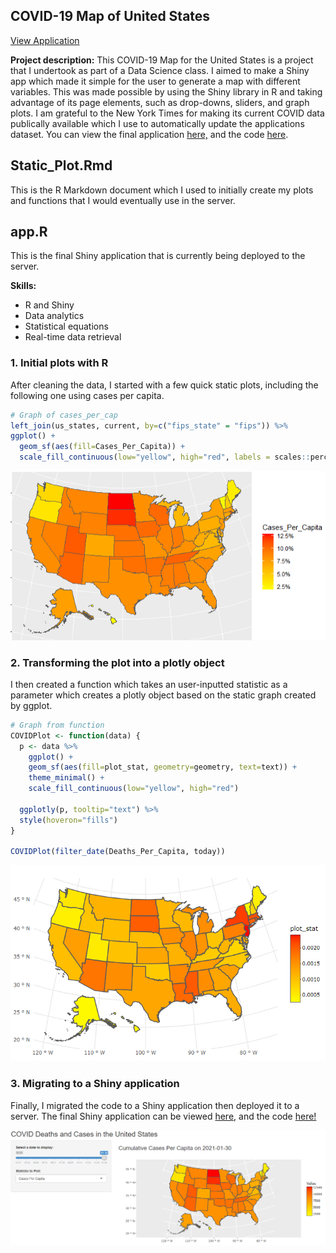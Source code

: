 ## COVID-19 Map of United States

[View Application](https://vanvurenl.shinyapps.io/covid_visualization/?_ga=2.267778314.581288874.1612146626-1614514016.1607710385)

**Project description:** This COVID-19 Map for the United States is a project that I undertook as part of a Data Science class. I aimed to make a Shiny app which made it simple for the user to generate a map with different variables. This was made possible by using the Shiny library in R and taking advantage of its page elements, such as drop-downs, sliders, and graph plots. I am grateful to the New York Times for making its current COVID data publically available which I use to automatically update the applications dataset. You can view the final application [here,](https://vanvurenl.shinyapps.io/covid_visualization/?_ga=2.267778314.581288874.1612146626-1614514016.1607710385) and the code [here](https://github.com/Prizm15/COVIDMap).

## Static_Plot.Rmd

This is the R Markdown document which I used to initially create my plots and functions that I would eventually use in the server.

## app.R

This is the final Shiny application that is currently being deployed to the server. 

**Skills:**
* R and Shiny
* Data analytics
* Statistical equations
* Real-time data retrieval

### 1. Initial plots with R

After cleaning the data, I started with a few quick static plots, including the following one using cases per capita. 

```r
# Graph of cases_per_cap
left_join(us_states, current, by=c("fips_state" = "fips")) %>% 
ggplot() +
  geom_sf(aes(fill=Cases_Per_Capita)) +
  scale_fill_continuous(low="yellow", high="red", labels = scales::percent)
```
<img src="casescap_covidmap.PNG?raw=true"/>

### 2. Transforming the plot into a plotly object

I then created a function which takes an user-inputted statistic as a parameter which creates a plotly object based on the static graph created by ggplot. 

```r
# Graph from function
COVIDPlot <- function(data) {
  p <- data %>% 
    ggplot() + 
    geom_sf(aes(fill=plot_stat, geometry=geometry, text=text)) +
    theme_minimal() +
    scale_fill_continuous(low="yellow", high="red")
  
  ggplotly(p, tooltip="text") %>% 
  style(hoveron="fills") 
}

COVIDPlot(filter_date(Deaths_Per_Capita, today))
```
<img src="plotly_covidmap.PNG?raw=true"/>

### 3. Migrating to a Shiny application

Finally, I migrated the code to a Shiny application then deployed it to a server. The final Shiny application can be viewed [here,](https://vanvurenl.shinyapps.io/covid_visualization/?_ga=2.267778314.581288874.1612146626-1614514016.1607710385) and the code [here!](https://github.com/Prizm15/COVIDMap)

<img src="shinyappdemo.PNG?raw=true"/>
